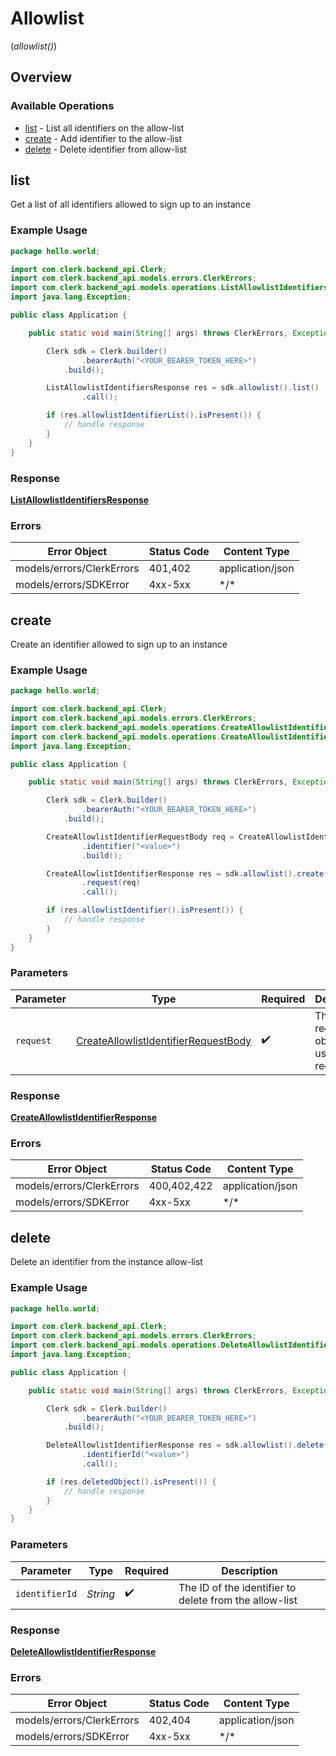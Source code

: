 # Allowlist
(*allowlist()*)

## Overview

### Available Operations

* [list](#list) - List all identifiers on the allow-list
* [create](#create) - Add identifier to the allow-list
* [delete](#delete) - Delete identifier from allow-list

## list

Get a list of all identifiers allowed to sign up to an instance

### Example Usage

```java
package hello.world;

import com.clerk.backend_api.Clerk;
import com.clerk.backend_api.models.errors.ClerkErrors;
import com.clerk.backend_api.models.operations.ListAllowlistIdentifiersResponse;
import java.lang.Exception;

public class Application {

    public static void main(String[] args) throws ClerkErrors, Exception {

        Clerk sdk = Clerk.builder()
                .bearerAuth("<YOUR_BEARER_TOKEN_HERE>")
            .build();

        ListAllowlistIdentifiersResponse res = sdk.allowlist().list()
                .call();

        if (res.allowlistIdentifierList().isPresent()) {
            // handle response
        }
    }
}
```

### Response

**[ListAllowlistIdentifiersResponse](../../models/operations/ListAllowlistIdentifiersResponse.md)**

### Errors

| Error Object              | Status Code               | Content Type              |
| ------------------------- | ------------------------- | ------------------------- |
| models/errors/ClerkErrors | 401,402                   | application/json          |
| models/errors/SDKError    | 4xx-5xx                   | \*\/*                     |


## create

Create an identifier allowed to sign up to an instance

### Example Usage

```java
package hello.world;

import com.clerk.backend_api.Clerk;
import com.clerk.backend_api.models.errors.ClerkErrors;
import com.clerk.backend_api.models.operations.CreateAllowlistIdentifierRequestBody;
import com.clerk.backend_api.models.operations.CreateAllowlistIdentifierResponse;
import java.lang.Exception;

public class Application {

    public static void main(String[] args) throws ClerkErrors, Exception {

        Clerk sdk = Clerk.builder()
                .bearerAuth("<YOUR_BEARER_TOKEN_HERE>")
            .build();

        CreateAllowlistIdentifierRequestBody req = CreateAllowlistIdentifierRequestBody.builder()
                .identifier("<value>")
                .build();

        CreateAllowlistIdentifierResponse res = sdk.allowlist().create()
                .request(req)
                .call();

        if (res.allowlistIdentifier().isPresent()) {
            // handle response
        }
    }
}
```

### Parameters

| Parameter                                                                                               | Type                                                                                                    | Required                                                                                                | Description                                                                                             |
| ------------------------------------------------------------------------------------------------------- | ------------------------------------------------------------------------------------------------------- | ------------------------------------------------------------------------------------------------------- | ------------------------------------------------------------------------------------------------------- |
| `request`                                                                                               | [CreateAllowlistIdentifierRequestBody](../../models/operations/CreateAllowlistIdentifierRequestBody.md) | :heavy_check_mark:                                                                                      | The request object to use for the request.                                                              |

### Response

**[CreateAllowlistIdentifierResponse](../../models/operations/CreateAllowlistIdentifierResponse.md)**

### Errors

| Error Object              | Status Code               | Content Type              |
| ------------------------- | ------------------------- | ------------------------- |
| models/errors/ClerkErrors | 400,402,422               | application/json          |
| models/errors/SDKError    | 4xx-5xx                   | \*\/*                     |


## delete

Delete an identifier from the instance allow-list

### Example Usage

```java
package hello.world;

import com.clerk.backend_api.Clerk;
import com.clerk.backend_api.models.errors.ClerkErrors;
import com.clerk.backend_api.models.operations.DeleteAllowlistIdentifierResponse;
import java.lang.Exception;

public class Application {

    public static void main(String[] args) throws ClerkErrors, Exception {

        Clerk sdk = Clerk.builder()
                .bearerAuth("<YOUR_BEARER_TOKEN_HERE>")
            .build();

        DeleteAllowlistIdentifierResponse res = sdk.allowlist().delete()
                .identifierId("<value>")
                .call();

        if (res.deletedObject().isPresent()) {
            // handle response
        }
    }
}
```

### Parameters

| Parameter                                              | Type                                                   | Required                                               | Description                                            |
| ------------------------------------------------------ | ------------------------------------------------------ | ------------------------------------------------------ | ------------------------------------------------------ |
| `identifierId`                                         | *String*                                               | :heavy_check_mark:                                     | The ID of the identifier to delete from the allow-list |

### Response

**[DeleteAllowlistIdentifierResponse](../../models/operations/DeleteAllowlistIdentifierResponse.md)**

### Errors

| Error Object              | Status Code               | Content Type              |
| ------------------------- | ------------------------- | ------------------------- |
| models/errors/ClerkErrors | 402,404                   | application/json          |
| models/errors/SDKError    | 4xx-5xx                   | \*\/*                     |

